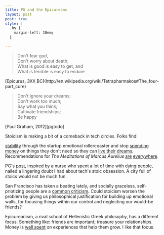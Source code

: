 ```yaml
---
title: PG and the Epicureans
layout: post
post: true
style: |
  .by {
    margin-left: 10em;
  }

---
```


> Don't fear god, <br/>
Don't worry about death; <br/>
What is good is easy to get, and <br/>
What is terrible is easy to endure

<p class="by">[Epicurus, 3XX BC](http://en.wikipedia.org/wiki/Tetrapharmakos#The_four-part_cure)</p>

> Don't ignore your dreams; <br/>
Don't work too much; <br/>
Say what you think; <br/>
Cultivate friendships; <br/>
Be happy

  <p class="by">[Paul Graham, 2012][pgtodo]</p>

Stoicism is making a bit of a comeback in tech circles.  Folks find
<!-- more -->
[stability][startup] through the startup emotional rollercoaster and stop [spending money][money] on things they don't need so they can [live their dreams][dreams].  Recommendations for *The Meditations of Marcus Aurelius* [are][rec1] [everywhere][rec2].

PG's [post][pgtodo], inspired by a nurse who spent a lot of time with dying people, nailed a lingering doubt I had about tech's stoic obsession.  A city full of stoics would not be much fun.

San Francisco has taken a beating lately, and socially graceless, self-priotizing people are a [common criticism][graces].  Could stoicism worsen the problem by giving us philosophical justification for building up emotional walls, for focusing things within our control and neglecting our would-be friends?

Epicureanism, a rival school of Hellenistic Greek philosophy, has a different focus.  Something like:  friends are important;  treasure your relationships.  Money is [well spent](http://www.newrepublic.com/article/114031/money-happiness-and-new-science-smarter-spending) on experiences that help them grow.  I like that focus.

[pgtodo]: http://www.paulgraham.com/todo.html
[regrets]: http://www.inspirationandchai.com/Regrets-of-the-Dying.html

[dreams]: http://earlyretirementextreme.com/manifesto.html
[startup]: http://www.fourhourworkweek.com/blog/2009/04/13/stoicism-101-a-practical-guide-for-entrepreneurs/
[money]: http://www.mrmoneymustache.com/2011/10/02/what-is-stoicism-and-how-can-it-turn-your-life-to-solid-gold/
[graces]: http://whysfreallyisthatbad.com/postlude/
[rec1]: https://news.ycombinator.com/item?id=5160713
[rec2]: http://www.ryanholiday.net/reading-list/
[deathletter]: http://en.wikipedia.org/wiki/Epicurus#cite_note-5


